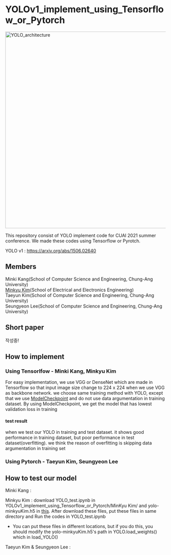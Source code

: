 # YOLOv1_implement_using_Tensorflow_or_Pytorch

<img width="618" alt="YOLO_architecture" src="https://user-images.githubusercontent.com/50979281/130927332-1aefef43-c67e-48db-98fe-68cd0a1ad629.png">

This repository consist of YOLO implement code for CUAI 2021 summer conference. We made these codes using Tensorflow or Pyrotch.

YOLO v1 : https://arxiv.org/abs/1506.02640

## Members
Minki Kang(School of Computer Science and Engineering, Chung-Ang University)
<br>
[Minkyu Kim](https://github.com/MinkyuKim26)(School of Electrical and Electronics Engineering)
<br>
Taeyun Kim(School of Computer Science and Engineering, Chung-Ang University)
<br>
Seungyeon Lee(School of Computer Science and Engineering, Chung-Ang University)

## Short paper
작성중!

## How to implement

### Using Tensorlfow - Minki Kang, Minkyu Kim

 For easy implementation, we use VGG or DenseNet which are made in Tensorflow so that input image size change to 224 x 224 when we use VGG as backbone network.
we choose same training method with YOLO, except that we use [ModelCheckpoint](https://www.tensorflow.org/api_docs/python/tf/keras/callbacks/ModelCheckpoint) and do not use data argumentation in training dataset. By using ModelCheckpoint, we get the model that has lowest validation loss in training

#### test result
when we test our YOLO in training and test dataset. it shows good performance in training dataset, but poor performance in test dataset(overfitting). we think the reason of overfitting is skipping data argumentation in training set

### Using Pytorch - Taeyun Kim, Seungyeon Lee



## How to test our model

Minki Kang : 

Minkyu Kim : download YOLO_test.ipynb in YOLOv1_implement_using_Tensorflow_or_Pytorch/MinKyu Kim/ and yolo-minkyuKim.h5 in [this](https://drive.google.com/file/d/18wl62z2sU3O6NUl45K7iYSzWnGlpUYzV/view?usp=sharing). After download these files, put these files in same directory and Run the codes in YOLO_test.ipynb 

* You can put these files in different locations, but if you do this, you should modify the yolo-minkyuKim.h5's path in YOLO.load_weights() which in load_YOLO()

Taeyun Kim & Seungyeon Lee : 


